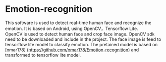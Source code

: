 # Emotion-recognition
This software is used to detect real-time human face and recognize the emotion. It is based on Android, using OpenCV，Tensorflow Lite.  
OpenCV is used to detect human face and crop face image. OpenCV sdk need to be downloaded and include in the project.
The face image is feed to tensorflow lite model to classify emotion. The pretained model is based on [omar178] (https://github.com/omar178/Emotion-recognition) and transformed to tensorflow lite model.
